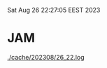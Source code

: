 Sat Aug 26 22:27:05 EEST 2023
# JAM
<a href='./cache/202308/26_22.log'>./cache/202308/26_22.log</a>
